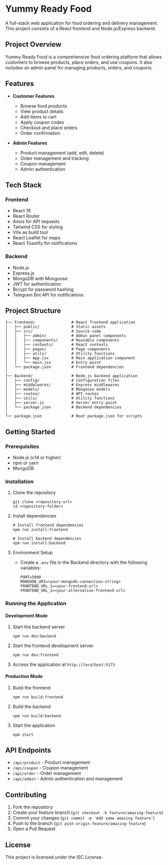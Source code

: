 # Yummy Ready Food

A full-stack web application for food ordering and delivery management. This project consists of a React frontend and Node.js/Express backend.

## Project Overview

Yummy Ready Food is a comprehensive food ordering platform that allows customers to browse products, place orders, and use coupons. It also includes an admin panel for managing products, orders, and coupons.

## Features

- **Customer Features**
  - Browse food products
  - View product details
  - Add items to cart
  - Apply coupon codes
  - Checkout and place orders
  - Order confirmation

- **Admin Features**
  - Product management (add, edit, delete)
  - Order management and tracking
  - Coupon management
  - Admin authentication

## Tech Stack

### Frontend
- React 18
- React Router
- Axios for API requests
- Tailwind CSS for styling
- Vite as build tool
- React Leaflet for maps
- React Toastify for notifications

### Backend
- Node.js
- Express.js
- MongoDB with Mongoose
- JWT for authentication
- Bcrypt for password hashing
- Telegram Bot API for notifications

## Project Structure

```
├── Frontend/                # React frontend application
│   ├── public/              # Static assets
│   ├── src/                 # Source code
│   │   ├── admin/           # Admin panel components
│   │   ├── components/      # Reusable components
│   │   ├── contexts/        # React contexts
│   │   ├── pages/           # Page components
│   │   ├── utils/           # Utility functions
│   │   ├── App.jsx          # Main application component
│   │   └── main.jsx         # Entry point
│   └── package.json         # Frontend dependencies
│
├── Backend/                 # Node.js backend application
│   ├── config/              # Configuration files
│   ├── middelwares/         # Express middlewares
│   ├── models/              # Mongoose models
│   ├── routes/              # API routes
│   ├── utils/               # Utility functions
│   ├── server.js            # Server entry point
│   └── package.json         # Backend dependencies
│
└── package.json             # Root package.json for scripts
```

## Getting Started

### Prerequisites
- Node.js (v14 or higher)
- npm or yarn
- MongoDB

### Installation

1. Clone the repository
   ```
   git clone <repository-url>
   cd <repository-folder>
   ```

2. Install dependencies
   ```
   # Install frontend dependencies
   npm run install:frontend
   
   # Install backend dependencies
   npm run install:backend
   ```

3. Environment Setup
   - Create a `.env` file in the Backend directory with the following variables:
     ```
     PORT=5000
     MONGODB_URI=<your-mongodb-connection-string>
     FRONTEND_URL_1=<your-frontend-url>
     FRONTEND_URL_2=<your-alternative-frontend-url>
     ```

### Running the Application

#### Development Mode

1. Start the backend server
   ```
   npm run dev:backend
   ```

2. Start the frontend development server
   ```
   npm run dev:frontend
   ```

3. Access the application at `http://localhost:5173`

#### Production Mode

1. Build the frontend
   ```
   npm run build:frontend
   ```

2. Build the backend
   ```
   npm run build:backend
   ```

3. Start the application
   ```
   npm start
   ```

## API Endpoints

- `/api/product` - Product management
- `/api/coupon` - Coupon management
- `/api/order` - Order management
- `/api/admin` - Admin authentication and management

## Contributing

1. Fork the repository
2. Create your feature branch (`git checkout -b feature/amazing-feature`)
3. Commit your changes (`git commit -m 'Add some amazing feature'`)
4. Push to the branch (`git push origin feature/amazing-feature`)
5. Open a Pull Request

## License

This project is licensed under the ISC License.